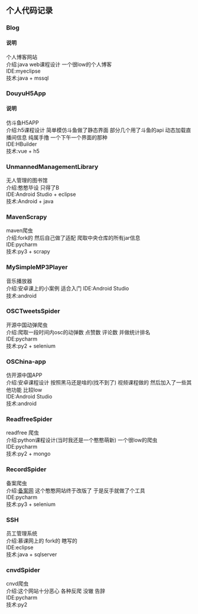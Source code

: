 ## 个人代码记录
### Blog
#### 说明  
个人博客网站  
介绍:java web课程设计 一个很low的个人博客  
IDE:myeclipse  
技术:java + mssql  
### DouyuH5App
#### 说明  
仿斗鱼H5APP  
介绍:h5课程设计 简单模仿斗鱼做了静态界面 部分几个用了斗鱼的api 动态加载直播间信息 纯属手撸 一个下午一个界面的那种   
IDE:HBuilder  
技术:vue + h5  
### UnmannedManagementLibrary  
无人管理的图书馆  
介绍:憨憨毕设 只得了B  
IDE:Android Studio + eclipse  
技术:Android + java  
### MavenScrapy  
maven爬虫  
介绍:fork的 然后自己做了适配 爬取中央仓库的所有jar信息  
IDE:pycharm  
技术:py3 + scrapy  
### MySimpleMP3Player  
音乐播放器  
介绍:安卓课上的小案例 适合入门
IDE:Android Studio  
技术:android  
### OSCTweetsSpider
开源中国动弹爬虫  
介绍:爬取一段时间内osc的动弹数 点赞数 评论数 并做统计排名  
IDE:pycharm  
技术:py2 + selenium  
### OSChina-app
仿开源中国APP  
介绍:安卓课程设计 按照黑马还是啥的(找不到了) 视频课程做的 然后加入了一些其他功能 比较low  
IDE:Android Studio  
技术:android  
### ReadfreeSpider
readfree 爬虫  
介绍:python课程设计(当时我还是一个憨憨萌新) 一个很low的爬虫   
IDE:pycharm  
技术:py2 + mongo  
### RecordSpider
备案爬虫  
介绍:[备案网](https://beian.miit.gov.cn/#/Integrated/recordQuery) 这个憨憨网站终于改版了 于是反手就做了个工具  
IDE:pycharm  
技术:py3 + selenium  
### SSH
员工管理系统  
介绍:慕课网上的 fork的 瞎写的  
IDE:eclipse  
技术:java + sqlserver  
### cnvdSpider
cnvd爬虫  
介绍:这个网站十分恶心 各种反爬 没辙 告辞  
IDE:pycharm  
技术:py2  
